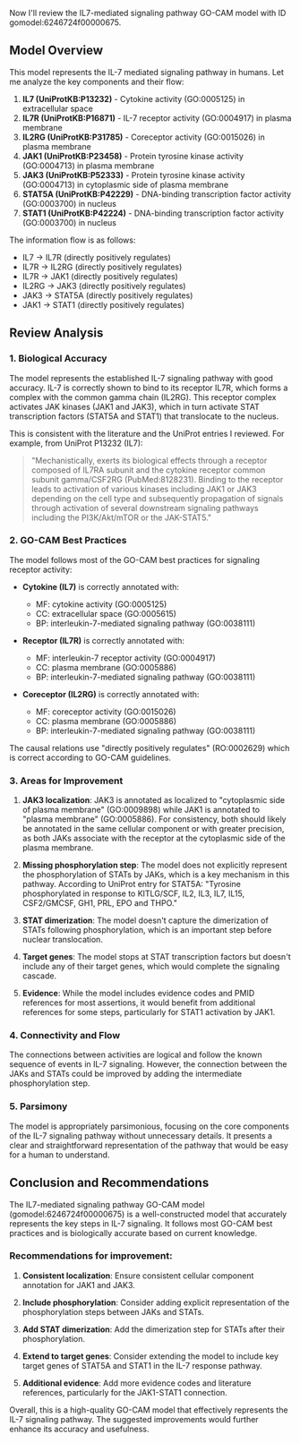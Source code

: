 Now I'll review the IL7-mediated signaling pathway GO-CAM model with ID gomodel:6246724f00000675.

## Model Overview

This model represents the IL-7 mediated signaling pathway in humans. Let me analyze the key components and their flow:

1. **IL7 (UniProtKB:P13232)** - Cytokine activity (GO:0005125) in extracellular space
2. **IL7R (UniProtKB:P16871)** - IL-7 receptor activity (GO:0004917) in plasma membrane
3. **IL2RG (UniProtKB:P31785)** - Coreceptor activity (GO:0015026) in plasma membrane
4. **JAK1 (UniProtKB:P23458)** - Protein tyrosine kinase activity (GO:0004713) in plasma membrane
5. **JAK3 (UniProtKB:P52333)** - Protein tyrosine kinase activity (GO:0004713) in cytoplasmic side of plasma membrane
6. **STAT5A (UniProtKB:P42229)** - DNA-binding transcription factor activity (GO:0003700) in nucleus
7. **STAT1 (UniProtKB:P42224)** - DNA-binding transcription factor activity (GO:0003700) in nucleus

The information flow is as follows:
- IL7 → IL7R (directly positively regulates)
- IL7R → IL2RG (directly positively regulates)
- IL7R → JAK1 (directly positively regulates)
- IL2RG → JAK3 (directly positively regulates)
- JAK3 → STAT5A (directly positively regulates)
- JAK1 → STAT1 (directly positively regulates)

## Review Analysis

### 1. Biological Accuracy

The model represents the established IL-7 signaling pathway with good accuracy. IL-7 is correctly shown to bind to its receptor IL7R, which forms a complex with the common gamma chain (IL2RG). This receptor complex activates JAK kinases (JAK1 and JAK3), which in turn activate STAT transcription factors (STAT5A and STAT1) that translocate to the nucleus.

This is consistent with the literature and the UniProt entries I reviewed. For example, from UniProt P13232 (IL7):
> "Mechanistically, exerts its biological effects through a receptor composed of IL7RA subunit and the cytokine receptor common subunit gamma/CSF2RG (PubMed:8128231). Binding to the receptor leads to activation of various kinases including JAK1 or JAK3 depending on the cell type and subsequently propagation of signals through activation of several downstream signaling pathways including the PI3K/Akt/mTOR or the JAK-STAT5."

### 2. GO-CAM Best Practices

The model follows most of the GO-CAM best practices for signaling receptor activity:

- **Cytokine (IL7)** is correctly annotated with:
  - MF: cytokine activity (GO:0005125)
  - CC: extracellular space (GO:0005615)
  - BP: interleukin-7-mediated signaling pathway (GO:0038111)

- **Receptor (IL7R)** is correctly annotated with:
  - MF: interleukin-7 receptor activity (GO:0004917)
  - CC: plasma membrane (GO:0005886)
  - BP: interleukin-7-mediated signaling pathway (GO:0038111)

- **Coreceptor (IL2RG)** is correctly annotated with:
  - MF: coreceptor activity (GO:0015026)
  - CC: plasma membrane (GO:0005886)
  - BP: interleukin-7-mediated signaling pathway (GO:0038111)

The causal relations use "directly positively regulates" (RO:0002629) which is correct according to GO-CAM guidelines.

### 3. Areas for Improvement

1. **JAK3 localization**: JAK3 is annotated as localized to "cytoplasmic side of plasma membrane" (GO:0009898) while JAK1 is annotated to "plasma membrane" (GO:0005886). For consistency, both should likely be annotated in the same cellular component or with greater precision, as both JAKs associate with the receptor at the cytoplasmic side of the plasma membrane.

2. **Missing phosphorylation step**: The model does not explicitly represent the phosphorylation of STATs by JAKs, which is a key mechanism in this pathway. According to UniProt entry for STAT5A: "Tyrosine phosphorylated in response to KITLG/SCF, IL2, IL3, IL7, IL15, CSF2/GMCSF, GH1, PRL, EPO and THPO."

3. **STAT dimerization**: The model doesn't capture the dimerization of STATs following phosphorylation, which is an important step before nuclear translocation.

4. **Target genes**: The model stops at STAT transcription factors but doesn't include any of their target genes, which would complete the signaling cascade.

5. **Evidence**: While the model includes evidence codes and PMID references for most assertions, it would benefit from additional references for some steps, particularly for STAT1 activation by JAK1.

### 4. Connectivity and Flow

The connections between activities are logical and follow the known sequence of events in IL-7 signaling. However, the connection between the JAKs and STATs could be improved by adding the intermediate phosphorylation step.

### 5. Parsimony

The model is appropriately parsimonious, focusing on the core components of the IL-7 signaling pathway without unnecessary details. It presents a clear and straightforward representation of the pathway that would be easy for a human to understand.

## Conclusion and Recommendations

The IL7-mediated signaling pathway GO-CAM model (gomodel:6246724f00000675) is a well-constructed model that accurately represents the key steps in IL-7 signaling. It follows most GO-CAM best practices and is biologically accurate based on current knowledge.

### Recommendations for improvement:

1. **Consistent localization**: Ensure consistent cellular component annotation for JAK1 and JAK3.

2. **Include phosphorylation**: Consider adding explicit representation of the phosphorylation steps between JAKs and STATs.

3. **Add STAT dimerization**: Add the dimerization step for STATs after their phosphorylation.

4. **Extend to target genes**: Consider extending the model to include key target genes of STAT5A and STAT1 in the IL-7 response pathway.

5. **Additional evidence**: Add more evidence codes and literature references, particularly for the JAK1-STAT1 connection.

Overall, this is a high-quality GO-CAM model that effectively represents the IL-7 signaling pathway. The suggested improvements would further enhance its accuracy and usefulness.